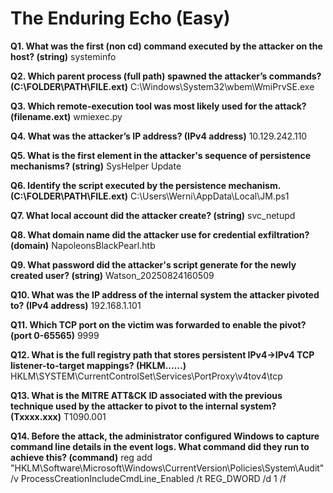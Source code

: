 # The Enduring Echo (Easy)

**Q1. What was the first (non cd) command executed by the attacker on the host? (string)**
systeminfo

**Q2. Which parent process (full path) spawned the attacker’s commands? (C:\FOLDER\PATH\FILE.ext)**
C:\Windows\System32\wbem\WmiPrvSE.exe

**Q3. Which remote-execution tool was most likely used for the attack? (filename.ext)**
wmiexec.py

**Q4. What was the attacker’s IP address? (IPv4 address)**
10.129.242.110

**Q5. What is the first element in the attacker's sequence of persistence mechanisms? (string)**
SysHelper Update

**Q6. Identify the script executed by the persistence mechanism. (C:\FOLDER\PATH\FILE.ext)**
C:\Users\Werni\AppData\Local\JM.ps1

**Q7. What local account did the attacker create? (string)**
svc_netupd

**Q8. What domain name did the attacker use for credential exfiltration? (domain)**
NapoleonsBlackPearl.htb

**Q9. What password did the attacker's script generate for the newly created user? (string)**
Watson_20250824160509

**Q10. What was the IP address of the internal system the attacker pivoted to? (IPv4 address)**
192.168.1.101

**Q11. Which TCP port on the victim was forwarded to enable the pivot? (port 0-65565)**
9999

**Q12. What is the full registry path that stores persistent IPv4→IPv4 TCP listener-to-target mappings? (HKLM\...\...)**
HKLM\SYSTEM\CurrentControlSet\Services\PortProxy\v4tov4\tcp

**Q13. What is the MITRE ATT&CK ID associated with the previous technique used by the attacker to pivot to the internal system? (Txxxx.xxx)**
T1090.001

**Q14. Before the attack, the administrator configured Windows to capture command line details in the event logs. What command did they run to achieve this? (command)**
reg add "HKLM\Software\Microsoft\Windows\CurrentVersion\Policies\System\Audit" /v ProcessCreationIncludeCmdLine_Enabled /t REG_DWORD /d 1 /f
